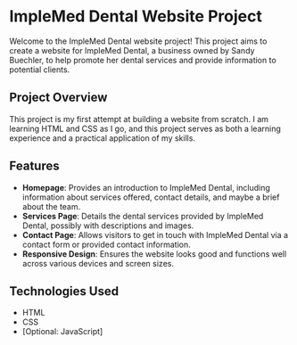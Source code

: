 # ImpleMed Dental Website Project

Welcome to the ImpleMed Dental website project! This project aims to create a website for ImpleMed Dental, a business owned by Sandy Buechler, to help promote her dental services and provide information to potential clients.

## Project Overview

This project is my first attempt at building a website from scratch. I am learning HTML and CSS as I go, and this project serves as both a learning experience and a practical application of my skills.

## Features

- **Homepage**: Provides an introduction to ImpleMed Dental, including information about services offered, contact details, and maybe a brief about the team.
- **Services Page**: Details the dental services provided by ImpleMed Dental, possibly with descriptions and images.
- **Contact Page**: Allows visitors to get in touch with ImpleMed Dental via a contact form or provided contact information.
- **Responsive Design**: Ensures the website looks good and functions well across various devices and screen sizes.

## Technologies Used

- HTML
- CSS
- [Optional: JavaScript]
